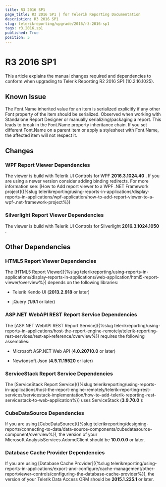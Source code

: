 ```yaml
---
title: R3 2016 SP1
page_title: R3 2016 SP1 | for Telerik Reporting Documentation
description: R3 2016 SP1
slug: telerikreporting/upgrade/2016/r3-2016-sp1
tags: r3,2016,sp1
published: True
position: 5
---
```


# R3 2016 SP1



This article explains the manual changes required and dependencies to conform when upgrading to Telerik Reporting R2 2016 SP1 (10.2.16.1025).

## Known Issue

The Font.Name inherited value for an item is serialized explicitly           if any other Font property of the item should be serialized.           Observed when working with Standalone Report Designer or manually serializing/packaging a report.           This leads to break in the Font.Name property inheritance chain.           If you set different Font.Name on a parent item or apply a stylesheet with Font.Name,            the affected item will not respect it.         

## Changes

### WPF Report Viewer Dependencies

The viewer is build with Telerik UI Controls for WPF __2016.3.1024.40__ . If you are using a newer version consider adding binding redirects. For more information see:               [How to Add report viewer to a WPF .NET Framework project]({%slug telerikreporting/using-reports-in-applications/display-reports-in-applications/wpf-application/how-to-add-report-viewer-to-a-wpf-.net-framework-project%})

### Silverlight Report Viewer Dependencies

The viewer is build with Telerik UI Controls for Silverlight __2016.3.1024.1050__ .             

## Other Dependencies

### HTML5 Report Viewer Dependencies

The [HTML5 Report Viewer]({%slug telerikreporting/using-reports-in-applications/display-reports-in-applications/web-application/html5-report-viewer/overview%}) depends on the following libraries:             

* Telerik Kendo UI (__2013.2.918__  or later)                 

* jQuery (__1.9.1__  or later)                 

### ASP.NET WebAPI REST Report Service Dependencies

The [ASP.NET WebAPI REST Report Service]({%slug telerikreporting/using-reports-in-applications/host-the-report-engine-remotely/telerik-reporting-rest-services/rest-api-reference/overview%}) requires the following assemblies:             

* Microsoft ASP.NET Web API (__4.0.20710.0__  or later)                 

* Newtonsoft.Json (__4.5.11.15520__  or later)                 

### ServiceStack Report Service Dependencies

The [ServiceStack Report Service]({%slug telerikreporting/using-reports-in-applications/host-the-report-engine-remotely/telerik-reporting-rest-services/servicestack-implementation/how-to-add-telerik-reporting-rest-servicestack-to-web-application%}) uses               ServiceStack (__3.9.70.0__ ):             

### CubeDataSource Dependencies

If you are using [CubeDataSource]({%slug telerikreporting/designing-reports/connecting-to-data/data-source-components/cubedatasource-component/overview%}), the version of your               Microsoft.AnalysisServices.AdomdClient should be __10.0.0.0__  or later.             

### Database Cache Provider Dependencies

If you are using [Database Cache Provider]({%slug telerikreporting/using-reports-in-applications/export-and-configure/cache-management/other-reportviewer-controls/configuring-the-database-cache-provider%}), the version of your               Telerik Data Access ORM should be __2015.1.225.1__  or later.             
